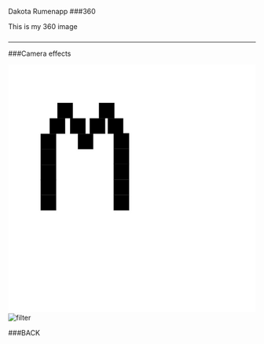Dakota Rumenapp
###360

This is my 360 image
<script src="//360.vizor.io/scripts/embed.js" data-vizorurl="https://360.vizor.io/embed/v/z0e9" ></script>

###







***


###Camera effects 


![filter](Markipier.jpg.jpg?raw=true "Optional Title")
![filter](Jacksepticeye.jpg?raw=true "Optional Title")


###BACK
